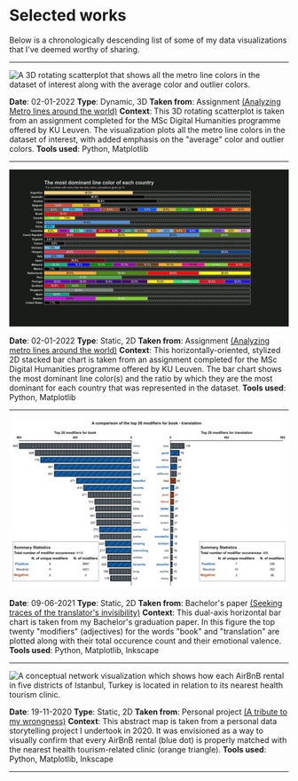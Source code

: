 # Selected works

Below is a chronologically descending list of some of my data visualizations that I've deemed worthy of sharing.

***

![A 3D rotating scatterplot that shows all the metro line colors in the dataset of interest along with the average color and outlier colors.](portfolio-media/02-01-2022_1.gif)

**Date**: 02-01-2022
**Type**: Dynamic, 3D
**Taken from**: Assignment [(Analyzing Metro lines around the world)](https://github.com/ejgenc/data-analysis_city-lines)
**Context**: This 3D rotating scatterplot is taken from an assignment completed for the MSc Digital Humanities programme offered by KU Leuven. The visualization plots all the metro line colors in the dataset of interest, with added emphasis on the "average" color and outlier colors.
**Tools used**: Python, Matplotlib

***

![A horizontally-oriented, stylized 2D stacked bar chart that shows the most dominant metro line color(s) for each country.](portfolio-media/02-01-2022_2.png)

**Date**: 02-01-2022
**Type**: Static, 2D
**Taken from**: Assignment [(Analyzing metro lines around the world)](https://github.com/ejgenc/data-analysis_city-lines)
**Context**: This horizontally-oriented, stylized 2D stacked bar chart is taken from an assignment completed for the MSc Digital Humanities programme offered by KU Leuven. The bar chart shows the most dominant line color(s) and the ratio by which they are the most dominant for each country that was represented in the dataset.
**Tools used**: Python, Matplotlib

***

![A dual-axis horizonal bar chart which plots the top twenty modifiers for the words "book" and "translation" in the dataset.](portfolio-media/09-06-2021.png)

**Date**: 09-06-2021
**Type**: Static, 2D
**Taken from**: Bachelor's paper [(Seeking traces of the translator's invisibility)](https://github.com/ejgenc/data-analysis_goodreads-translation-reviews)
**Context**: This dual-axis horizontal bar chart is taken from my Bachelor's graduation paper. In this figure the top twenty "modifiers" (adjectives) for the words "book" and "translation" are plotted along with their total occurence count and their emotional valence.
**Tools used**: Python, Matplotlib, Inkscape

***

![A conceptual network visualization which shows how each AirBnB rental in five districts of Istanbul, Turkey is located in relation to its nearest health tourism clinic.](portfolio-media/19-11-2020.png)

**Date**: 19-11-2020
**Type**: Static, 2D
**Taken from**: Personal project [(A tribute to my wrongness)](https://github.com/ejgenc/data-analysis_istanbul-health-tourism)
**Context**: This abstract map is taken from a personal data storytelling project I undertook in 2020. It was envisioned as a way to visually confirm that every AirBnB rental (blue dot) is properly matched with the nearest health tourism-related clinic (orange triangle).
**Tools used**: Python, Matplotlib, Inkscape

***
